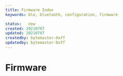 ```yaml
---
title: Firmware Index
keywords: ble, bluetooth, configuration, firmware

status:   new
created: 20210707
updated: 20210707
createdby: bytemaster-0xff
updatedby: bytemaster-0xff
---
```


# Firmware
